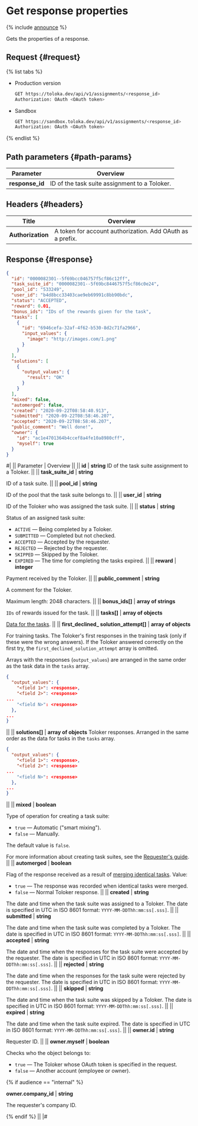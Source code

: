 # Get response properties

{% include [announce](../_includes/announce.md) %}

Gets the properties of a response.

## Request {#request}

{% list tabs %}

- Production version

    ```bash
    GET https://toloka.dev/api/v1/assignments/<response_id>
    Authorization: OAuth <OAuth token>
    ```

- Sandbox

    ```bash
    GET https://sandbox.toloka.dev/api/v1/assignments/<response_id>
    Authorization: OAuth <OAuth token>
    ```

{% endlist %}

## Path parameters {#path-params}

Parameter | Overview
----- | -----
**response_id** | ID of the task suite assignment to a Toloker.

## Headers {#headers}

Title | Overview
----- | -----
**Authorization** | A token for account authorization. Add OAuth as a prefix.

## Response {#response}

```json
{
  "id": "0000082301--5f69bcc046757f5cf86c12ff",
  "task_suite_id": "0000082301--5f69bc8446757f5cf86c0e24",
  "pool_id": "533249",
  "user_id": "b4d8bcc33403cae9eb69991c8bb90bdc",
  "status": "ACCEPTED",
  "reward": 0.01,
  "bonus_ids": "IDs of the rewards given for the task",
  "tasks": [
    {
      "id": "6946cefa-32af-4f62-b530-8d2c71fa2966",
      "input_values": {
        "image": "http://images.com/1.png"
      }
    }
  ],
  "solutions": [
    {
      "output_values": {
        "result": "OK"
      }
    }
  ],
  "mixed": false,
  "automerged": false,
  "created": "2020-09-22T08:58:40.913",
  "submitted": "2020-09-22T08:58:46.207",
  "accepted": "2020-09-22T08:58:46.207",
  "public_comment": "Well done!",
  "owner": {
    "id": "ac1e4701364b4ccef8a4fe10a8980cff",
    "myself": true
  }
}
```

#|
|| Parameter | Overview ||
|| **id** | **string**
ID of the task suite assignment to a Toloker. ||
|| **task_suite_id** | **string**

ID of a task suite. ||
|| **pool_id** | **string**

ID of the pool that the task suite belongs to. ||
|| **user_id** | **string**

ID of the Toloker who was assigned the task suite. ||
|| **status** | **string**

Status of an assigned task suite:

- `ACTIVE` — Being completed by a Toloker.
- `SUBMITTED` — Completed but not checked.
- `ACCEPTED` — Accepted by the requester.
- `REJECTED` — Rejected by the requester.
- `SKIPPED` — Skipped by the Toloker.
- `EXPIRED` — The time for completing the tasks expired. ||
|| **reward** | **integer**

Payment received by the Toloker. ||
|| **public_comment** | **string**

A comment for the Toloker.

Maximum length: 2048 characters. ||
|| **bonus_ids[]** | **array of strings**

`IDs` of rewards issued for the task. ||
|| **tasks[]** | **array of objects**

[Data for the tasks](task-suite.md). ||
|| **first_declined_ solution_attempt[]** | **array of objects**

For training tasks. The Toloker's first responses in the training task (only if these were the wrong answers). If the Toloker answered correctly on the first try, the `first_declined_solution_attempt` array is omitted.

Arrays with the responses (`output_values`) are arranged in the same order as the task data in the `tasks` array.

```json
{
  "output_values": {
    "<field 1>": <response>,
    "<field 2>": <response>
...
    "<field N>": <response>
  },
...
}
```
||
|| **solutions[]** | **array of objects**
Toloker responses. Arranged in the same order as the data for tasks in the `tasks` array.

```json
{
  "output_values": {
    "<field 1>": <response>,
    "<field 2>": <response>
...
    "<field N>": <response>
  },
...
}
```
||
|| **mixed** | **boolean**

Type of operation for creating a task suite:

- `true` — Automatic ("smart mixing").
- `false` — Manually.

The default value is `false`.

For more information about creating task suites, see the [Requester's guide](https://toloka.ai/docs/guide/concepts/pool-main.html). ||
|| **automerged** | **boolean**

Flag of the response received as a result of [merging identical tasks](tasks.md#task-merge). Value:

- `true` — The response was recorded when identical tasks were merged.
- `false` — Normal Toloker response. ||
|| **created** | **string**

The date and time when the task suite was assigned to a Toloker. The date is specified in UTC in ISO 8601 format: `YYYY-MM-DDThh:mm:ss[.sss]`. ||
|| **submitted** | **string**

The date and time when the task suite was completed by a Toloker. The date is specified in UTC in ISO 8601 format: `YYYY-MM-DDThh:mm:ss[.sss]`. ||
|| **accepted** | **string**

The date and time when the responses for the task suite were accepted by the requester. The date is specified in UTC in ISO 8601 format: `YYYY-MM-DDThh:mm:ss[.sss]`. ||
|| **rejected** | **string**

The date and time when the responses for the task suite were rejected by the requester. The date is specified in UTC in ISO 8601 format: `YYYY-MM-DDThh:mm:ss[.sss]`. ||
|| **skipped** | **string**

The date and time when the task suite was skipped by a Toloker. The date is specified in UTC in ISO 8601 format: `YYYY-MM-DDThh:mm:ss[.sss]`. ||
|| **expired** | **string**

The date and time when the task suite expired. The date is specified in UTC in ISO 8601 format: `YYYY-MM-DDThh:mm:ss[.sss]`. ||
|| **owner.id** | **string**

Requester ID. ||
|| **owner.myself** | **boolean**

Checks who the object belongs to:

- `true` — The Toloker whose OAuth token is specified in the request.
- `false` — Another account (employee or owner).

{% if audience == "internal" %}

**owner.company_id** | **string**

The requester's company ID.

{% endif %}
||
|#